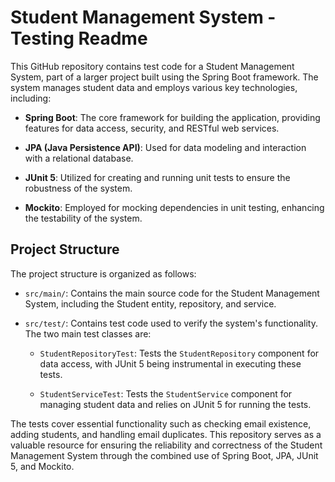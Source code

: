 # Student Management System - Testing Readme

This GitHub repository contains test code for a Student Management System, part of a larger project built using the Spring Boot framework. The system manages student data and employs various key technologies, including:

- **Spring Boot**: The core framework for building the application, providing features for data access, security, and RESTful web services.

- **JPA (Java Persistence API)**: Used for data modeling and interaction with a relational database.

- **JUnit 5**: Utilized for creating and running unit tests to ensure the robustness of the system.

- **Mockito**: Employed for mocking dependencies in unit testing, enhancing the testability of the system.

## Project Structure

The project structure is organized as follows:

- `src/main/`: Contains the main source code for the Student Management System, including the Student entity, repository, and service.

- `src/test/`: Contains test code used to verify the system's functionality. The two main test classes are:

  - `StudentRepositoryTest`: Tests the `StudentRepository` component for data access, with JUnit 5 being instrumental in executing these tests.

  - `StudentServiceTest`: Tests the `StudentService` component for managing student data and relies on JUnit 5 for running the tests.

The tests cover essential functionality such as checking email existence, adding students, and handling email duplicates. This repository serves as a valuable resource for ensuring the reliability and correctness of the Student Management System through the combined use of Spring Boot, JPA, JUnit 5, and Mockito.
